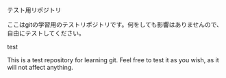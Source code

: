 テスト用リポジトリ

ここはgitの学習用のテストリポジトリです。何をしても影響はありませんので、自由にテストしてください。

test

This is a test repository for learning git. Feel free to test it as you wish, as it will not affect anything.
